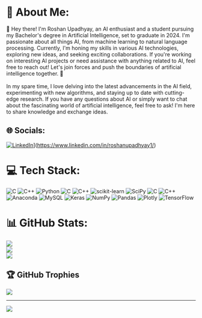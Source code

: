 # 💫 About Me:
👋 Hey there! I'm Roshan Upadhyay, an AI enthusiast and a student pursuing my Bachelor's degree in Artificial Intelligence, set to graduate in 2024. I'm passionate about all things AI, from machine learning to natural language processing. Currently, I'm honing my skills in various AI technologies, exploring new ideas, and seeking exciting collaborations. If you're working on interesting AI projects or need assistance with anything related to AI, feel free to reach out! Let's join forces and push the boundaries of artificial intelligence together. 🚀<br><br>In my spare time, I love delving into the latest advancements in the AI field, experimenting with new algorithms, and staying up to date with cutting-edge research. If you have any questions about AI or simply want to chat about the fascinating world of artificial intelligence, feel free to ask! I'm here to share knowledge and exchange ideas.


## 🌐 Socials:
[![LinkedIn](https://img.shields.io/badge/LinkedIn-%230077B5.svg?logo=linkedin&logoColor=white)]([https://linkedin.com/in/https://www.linkedin.com/in/roshanupadhyay1/)](https://www.linkedin.com/in/roshanupadhyay1/) 

# 💻 Tech Stack:
![C](https://img.shields.io/badge/c-%2300599C.svg?style=for-the-badge&logo=c&logoColor=white) ![C++](https://img.shields.io/badge/c++-%2300599C.svg?style=for-the-badge&logo=c%2B%2B&logoColor=white) ![Python](https://img.shields.io/badge/python-3670A0?style=for-the-badge&logo=python&logoColor=ffdd54) ![C](https://img.shields.io/badge/c-%2300599C.svg?style=for-the-badge&logo=c&logoColor=white) ![C++](https://img.shields.io/badge/c++-%2300599C.svg?style=for-the-badge&logo=c%2B%2B&logoColor=white) ![scikit-learn](https://img.shields.io/badge/scikit--learn-%23F7931E.svg?style=for-the-badge&logo=scikit-learn&logoColor=white) ![SciPy](https://img.shields.io/badge/SciPy-%230C55A5.svg?style=for-the-badge&logo=scipy&logoColor=%white) ![C](https://img.shields.io/badge/c-%2300599C.svg?style=for-the-badge&logo=c&logoColor=white) ![C++](https://img.shields.io/badge/c++-%2300599C.svg?style=for-the-badge&logo=c%2B%2B&logoColor=white) ![Anaconda](https://img.shields.io/badge/Anaconda-%2344A833.svg?style=for-the-badge&logo=anaconda&logoColor=white) ![MySQL](https://img.shields.io/badge/mysql-%2300f.svg?style=for-the-badge&logo=mysql&logoColor=white) ![Keras](https://img.shields.io/badge/Keras-%23D00000.svg?style=for-the-badge&logo=Keras&logoColor=white) ![NumPy](https://img.shields.io/badge/numpy-%23013243.svg?style=for-the-badge&logo=numpy&logoColor=white) ![Pandas](https://img.shields.io/badge/pandas-%23150458.svg?style=for-the-badge&logo=pandas&logoColor=white) ![Plotly](https://img.shields.io/badge/Plotly-%233F4F75.svg?style=for-the-badge&logo=plotly&logoColor=white) ![TensorFlow](https://img.shields.io/badge/TensorFlow-%23FF6F00.svg?style=for-the-badge&logo=TensorFlow&logoColor=white)
# 📊 GitHub Stats:
![](https://github-readme-stats.vercel.app/api?username=RoshanUpadhyay02&theme=dark&hide_border=false&include_all_commits=true&count_private=true)<br/>
![](https://github-readme-streak-stats.herokuapp.com/?user=RoshanUpadhyay02&theme=dark&hide_border=false)<br/>
![](https://github-readme-stats.vercel.app/api/top-langs/?username=RoshanUpadhyay02&theme=dark&hide_border=false&include_all_commits=true&count_private=true&layout=compact)

## 🏆 GitHub Trophies
![](https://github-profile-trophy.vercel.app/?username=RoshanUpadhyay02&theme=dark&no-frame=false&no-bg=false&margin-w=4)

---
[![](https://visitcount.itsvg.in/api?id=RoshanUpadhyay02&icon=0&color=3)](https://visitcount.itsvg.in)

<!-- Proudly created with GPRM ( https://gprm.itsvg.in ) -->
